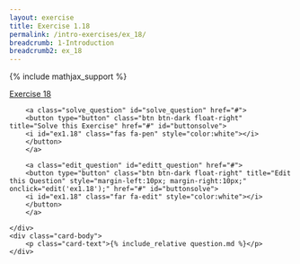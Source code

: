 ```yaml
---
layout: exercise
title: Exercise 1.18
permalink: /intro-exercises/ex_18/
breadcrumb: 1-Introduction
breadcrumb2: ex_18
---
```


{% include mathjax_support %}




<div class="card">
    <div class="card-header p-2">
        <a href='#' class="p-2">Exercise 18</a>

        <a class="solve_question" id="solve_question" href="#">
        <button type="button" class="btn btn-dark float-right" title="Solve this Exercise" href="#" id="buttonsolve">
        <i id="ex1.18" class="fas fa-pen" style="color:white"></i>
        </button>
        </a>

        <a class="edit_question" id="editt_question" href="#">
        <button type="button" class="btn btn-dark float-right" title="Edit this Question" style="margin-left:10px; margin-right:10px;" onclick="edit('ex1.18');" href="#" id="buttonsolve">
        <i id="ex1.18" class="far fa-edit" style="color:white"></i>
        </button>
        </a>

    </div>
    <div class="card-body">
        <p class="card-text">{% include_relative question.md %}</p>
    </div>
</div>

<br>
